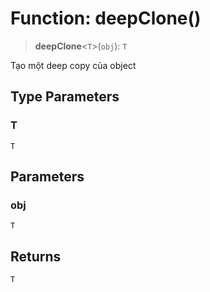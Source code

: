 # Function: deepClone()

> **deepClone**\<`T`\>(`obj`): `T`

Tạo một deep copy của object

## Type Parameters

### T

`T`

## Parameters

### obj

`T`

## Returns

`T`
